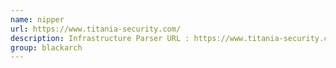 ```yaml
---
name: nipper
url: https://www.titania-security.com/
description: Infrastructure Parser URL : https://www.titania-security.com/ Groups : blackarch blackarch-networking blackarch-recon
group: blackarch
---
```

